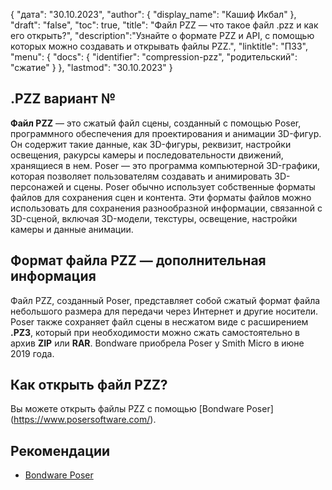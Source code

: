 {
"дата": "30.10.2023",
  "author": {
"display_name": "Кашиф Икбал"
},
"draft": "false",
"toc": true,
"title": "Файл PZZ — что такое файл .pzz и как его открыть?",
  "description":"Узнайте о формате PZZ и API, с помощью которых можно создавать и открывать файлы PZZ.",
"linktitle": "ПЗЗ",
  "menu": {
    "docs": {
      "identifier": "compression-pzz",
"родительский": "сжатие"
}
},
"lastmod": "30.10.2023"
}

## .PZZ вариант №

**Файл PZZ** — это сжатый файл сцены, созданный с помощью Poser, программного обеспечения для проектирования и анимации 3D-фигур. Он содержит такие данные, как 3D-фигуры, реквизит, настройки освещения, ракурсы камеры и последовательности движений, хранящиеся в нем. Poser — это программа компьютерной 3D-графики, которая позволяет пользователям создавать и анимировать 3D-персонажей и сцены. Poser обычно использует собственные форматы файлов для сохранения сцен и контента. Эти форматы файлов можно использовать для сохранения разнообразной информации, связанной с 3D-сценой, включая 3D-модели, текстуры, освещение, настройки камеры и данные анимации.

## Формат файла PZZ — дополнительная информация

Файл PZZ, созданный Poser, представляет собой сжатый формат файла небольшого размера для передачи через Интернет и другие носители. Poser также сохраняет файл сцены в несжатом виде с расширением **.PZ3**, который при необходимости можно сжать самостоятельно в архив **ZIP** или **RAR**. Bondware приобрела Poser у Smith Micro в июне 2019 года.

## Как открыть файл PZZ?

Вы можете открыть файлы PZZ с помощью [Bondware Poser] (https://www.posersoftware.com/).

## Рекомендации

 * [Bondware Poser](https://www.posersoftware.com/)
